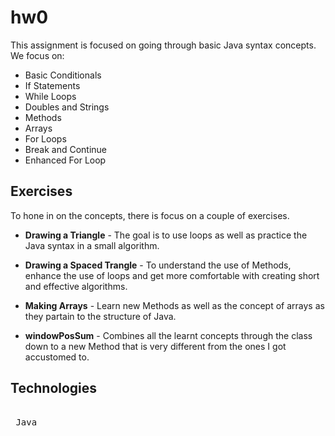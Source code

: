 # hw0
This assignment is focused on going through basic Java syntax concepts. We focus on:
* Basic Conditionals
* If Statements
* While Loops
* Doubles and Strings
* Methods
* Arrays
* For Loops
* Break and Continue
* Enhanced For Loop

## Exercises
To hone in on the concepts, there is focus on a couple of exercises.
* **Drawing a Triangle** - The goal is to use loops as well as practice the Java syntax in a small algorithm.

* **Drawing a Spaced Trangle** - To understand the use of Methods, enhance the use of loops and get more comfortable with creating short and effective algorithms.

* **Making Arrays** - Learn new Methods as well as the concept of arrays as they partain to the structure of Java.

* **windowPosSum** - Combines all the learnt concepts through the class down to a new Method that is very different from the ones I got accustomed to. 

## Technologies
<kbd> <br> Java <br> </kbd>
